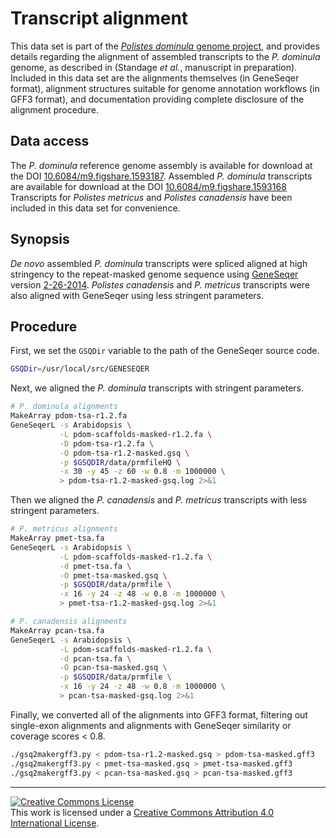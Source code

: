 # Transcript alignment

This data set is part of the [*Polistes dominula* genome project][pdomproj], and provides details regarding the alignment of assembled transcripts to the *P. dominula* genome, as described in (Standage *et al.*, manuscript in preparation).
Included in this data set are the alignments themselves (in GeneSeqer format), alignment structures suitable for genome annotation workflows (in GFF3 format), and documentation providing complete disclosure of the alignment procedure.

## Data access

The *P. dominula* reference genome assembly is available for download at the DOI [10.6084/m9.figshare.1593187][maskgenomedoi].
Assembled *P. dominula* transcripts are available for download at the DOI [10.6084/m9.figshare.1593168][transdoi]
Transcripts for *Polistes metricus* and *Polistes canadensis* have been included in this data set for convenience.

## Synopsis

*De novo* assembled *P. dominula* transcripts were spliced aligned at high stringency to the repeat-masked genome sequence using [GeneSeqer][] version [2-26-2014][].
*Polistes canadensis* and *P. metricus* transcripts were also aligned with GeneSeqer using less stringent parameters.

## Procedure

First, we set the `GSQDir` variable to the path of the GeneSeqer source code.

```bash
GSQDir=/usr/local/src/GENESEQER
```

Next, we aligned the *P. dominula* transcripts with stringent parameters.

```bash
# P. dominula alignments
MakeArray pdom-tsa-r1.2.fa
GeneSeqerL -s Arabidopsis \
           -L pdom-scaffolds-masked-r1.2.fa \
           -D pdom-tsa-r1.2.fa \
           -O pdom-tsa-r1.2-masked.gsq \
           -p $GSQDIR/data/prmfileHQ \
           -x 30 -y 45 -z 60 -w 0.8 -m 1000000 \
           > pdom-tsa-r1.2-masked-gsq.log 2>&1
```

Then we aligned the *P. canadensis* and *P. metricus* transcripts with less stringent parameters.

```bash
# P. metricus alignments
MakeArray pmet-tsa.fa
GeneSeqerL -s Arabidopsis \
           -L pdom-scaffolds-masked-r1.2.fa \
           -d pmet-tsa.fa \
           -O pmet-tsa-masked.gsq \
           -p $GSQDIR/data/prmfile \
           -x 16 -y 24 -z 48 -w 0.8 -m 1000000 \
           > pmet-tsa-r1.2-masked-gsq.log 2>&1

# P. canadensis alignments
MakeArray pcan-tsa.fa
GeneSeqerL -s Arabidopsis \
           -L pdom-scaffolds-masked-r1.2.fa \
           -d pcan-tsa.fa \
           -O pcan-tsa-masked.gsq \
           -p $GSQDIR/data/prmfile \
           -x 16 -y 24 -z 48 -w 0.8 -m 1000000 \
           > pcan-tsa-masked-gsq.log 2>&1
```

Finally, we converted all of the alignments into GFF3 format, filtering out single-exon alignments and alignments with GeneSeqer similarity or coverage scores < 0.8.

```bash
./gsq2makergff3.py < pdom-tsa-r1.2-masked.gsq > pdom-tsa-masked.gff3
./gsq2makergff3.py < pmet-tsa-masked.gsq > pmet-tsa-masked.gff3
./gsq2makergff3.py < pcan-tsa-masked.gsq > pcan-tsa-masked.gff3
```

------

[![Creative Commons License](https://i.creativecommons.org/l/by/4.0/88x31.png)][ccby4]  
This work is licensed under a [Creative Commons Attribution 4.0 International License][ccby4].


[pdomproj]: https://github.com/PdomGenomeProject
[GeneSeqer]: http://brendelgroup.org/bioinformatics2go/GeneSeqer.php
[2-26-2014]: http://www.brendelgroup.org/bioinformatics2go/Download/GeneSeqer-2-26-2014.tar.gz
[maskgenomedoi]: http://dx.doi.org/10.6084/m9.figshare.1593187
[transdoi]: http://dx.doi.org/10.6084/m9.figshare.1593168
[ccby4]: http://creativecommons.org/licenses/by/4.0/
